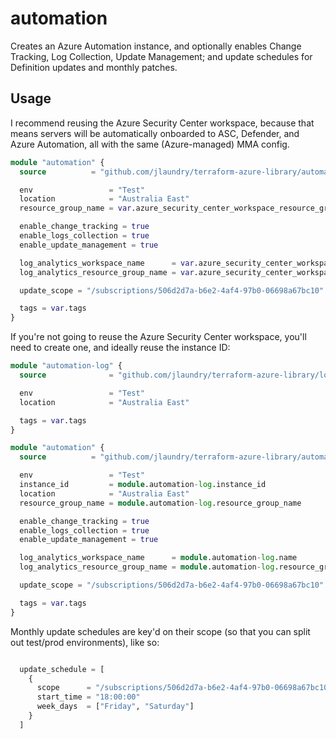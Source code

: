 # automation

Creates an Azure Automation instance, and optionally enables Change Tracking, Log Collection, Update Management; and update schedules for Definition updates and monthly patches.

## Usage

I recommend reusing the Azure Security Center workspace, because that means servers will be automatically onboarded to ASC, Defender, and Azure Automation, all with the same (Azure-managed) MMA config.

```terraform
module "automation" {
  source          = "github.com/jlaundry/terraform-azure-library/automation"

  env                 = "Test"
  location            = "Australia East"
  resource_group_name = var.azure_security_center_workspace_resource_group_name

  enable_change_tracking = true
  enable_logs_collection = true
  enable_update_management = true

  log_analytics_workspace_name      = var.azure_security_center_workspace_id
  log_analytics_resource_group_name = var.azure_security_center_workspace_resource_group_name

  update_scope = "/subscriptions/506d2d7a-b6e2-4af4-97b0-06698a67bc10"

  tags = var.tags
}
```

If you're not going to reuse the Azure Security Center workspace, you'll need to create one, and ideally reuse the instance ID:

```terraform
module "automation-log" {
  source              = "github.com/jlaundry/terraform-azure-library/log-analytics"

  env                 = "Test"
  location            = "Australia East"

  tags = var.tags
}

module "automation" {
  source          = "github.com/jlaundry/terraform-azure-library/automation"

  env                 = "Test"
  instance_id         = module.automation-log.instance_id
  location            = "Australia East"
  resource_group_name = module.automation-log.resource_group_name

  enable_change_tracking = true
  enable_logs_collection = true
  enable_update_management = true

  log_analytics_workspace_name      = module.automation-log.name
  log_analytics_resource_group_name = module.automation-log.resource_group_name

  update_scope = "/subscriptions/506d2d7a-b6e2-4af4-97b0-06698a67bc10"

  tags = var.tags
}
```

Monthly update schedules are key'd on their scope (so that you can split out test/prod environments), like so:

```terraform

  update_schedule = [
    {
      scope      = "/subscriptions/506d2d7a-b6e2-4af4-97b0-06698a67bc10"
      start_time = "18:00:00"
      week_days  = ["Friday", "Saturday"]
    }
  ]

```
